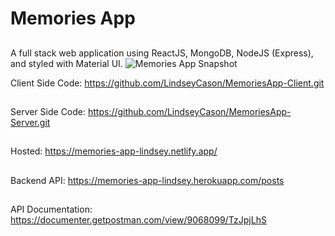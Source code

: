 # Memories App
##
A full stack web application using ReactJS, MongoDB, NodeJS (Express), and styled with Material UI.
![Memories App Snapshot](https://lindseycasonportfolio.vercel.app/static/media/MemoriesImages.6458df3c.JPG)

Client Side Code: https://github.com/LindseyCason/MemoriesApp-Client.git
##
Server Side Code: https://github.com/LindseyCason/MemoriesApp-Server.git
##
Hosted: https://memories-app-lindsey.netlify.app/
##
Backend API: https://memories-app-lindsey.herokuapp.com/posts
##
API Documentation: https://documenter.getpostman.com/view/9068099/TzJpjLhS
